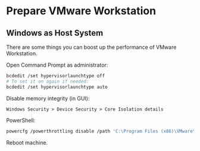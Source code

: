 # Prepare VMware Workstation
## Windows as Host System
There are some things you can boost up the performance of VMware Workstation.

Open Command Prompt as administrator:
```bash
bcdedit /set hypervisorlaunchtype off
# To set it on again if needed:
bcdedit /set hypervisorlaunchtype auto
```
Disable memory integrity (in GUI):
```shell
Windows Security > Device Security > Core Isolation details
```
PowerShell:
```bash
powercfg /powerthrottling disable /path 'C:\Program Files (x86)\VMware\VMware Workstation\vmware.exe'
```
Reboot machine.

